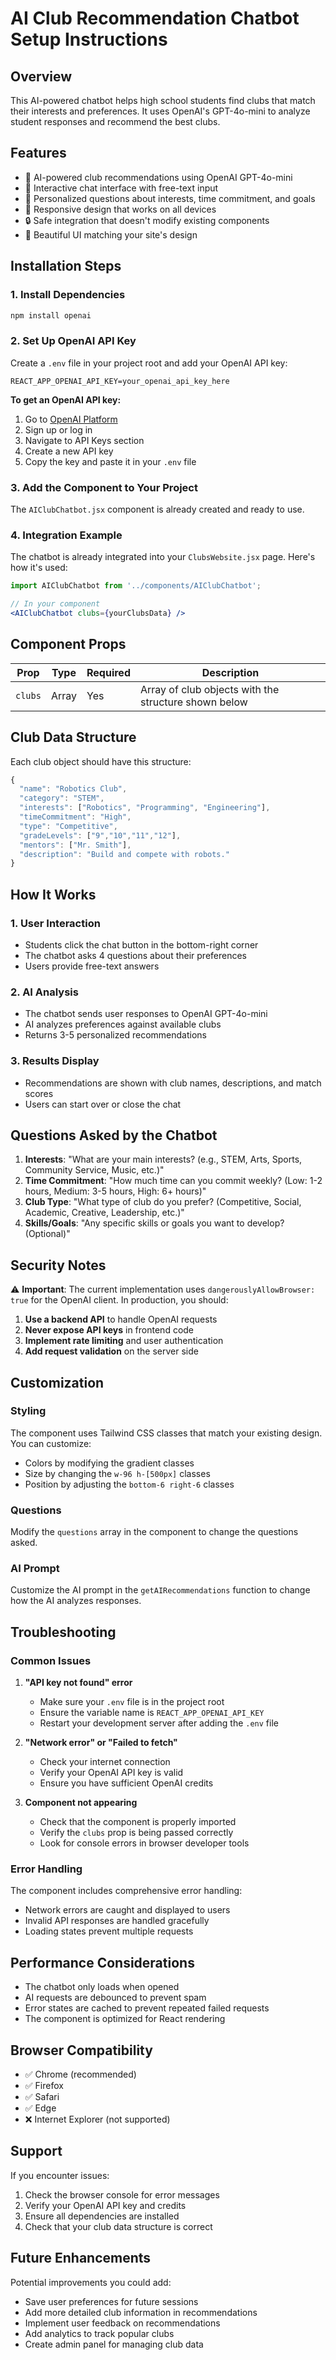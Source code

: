 # AI Club Recommendation Chatbot Setup Instructions

## Overview
This AI-powered chatbot helps high school students find clubs that match their interests and preferences. It uses OpenAI's GPT-4o-mini to analyze student responses and recommend the best clubs.

## Features
- 🤖 AI-powered club recommendations using OpenAI GPT-4o-mini
- 💬 Interactive chat interface with free-text input
- 🎯 Personalized questions about interests, time commitment, and goals
- 📱 Responsive design that works on all devices
- 🔒 Safe integration that doesn't modify existing components
- 🎨 Beautiful UI matching your site's design

## Installation Steps

### 1. Install Dependencies
```bash
npm install openai
```

### 2. Set Up OpenAI API Key
Create a `.env` file in your project root and add your OpenAI API key:

```env
REACT_APP_OPENAI_API_KEY=your_openai_api_key_here
```

**To get an OpenAI API key:**
1. Go to [OpenAI Platform](https://platform.openai.com/)
2. Sign up or log in
3. Navigate to API Keys section
4. Create a new API key
5. Copy the key and paste it in your `.env` file

### 3. Add the Component to Your Project
The `AIClubChatbot.jsx` component is already created and ready to use.

### 4. Integration Example
The chatbot is already integrated into your `ClubsWebsite.jsx` page. Here's how it's used:

```jsx
import AIClubChatbot from '../components/AIClubChatbot';

// In your component
<AIClubChatbot clubs={yourClubsData} />
```

## Component Props

| Prop | Type | Required | Description |
|------|------|----------|-------------|
| `clubs` | Array | Yes | Array of club objects with the structure shown below |

## Club Data Structure
Each club object should have this structure:

```javascript
{
  "name": "Robotics Club",
  "category": "STEM",
  "interests": ["Robotics", "Programming", "Engineering"],
  "timeCommitment": "High",
  "type": "Competitive",
  "gradeLevels": ["9","10","11","12"],
  "mentors": ["Mr. Smith"],
  "description": "Build and compete with robots."
}
```

## How It Works

### 1. User Interaction
- Students click the chat button in the bottom-right corner
- The chatbot asks 4 questions about their preferences
- Users provide free-text answers

### 2. AI Analysis
- The chatbot sends user responses to OpenAI GPT-4o-mini
- AI analyzes preferences against available clubs
- Returns 3-5 personalized recommendations

### 3. Results Display
- Recommendations are shown with club names, descriptions, and match scores
- Users can start over or close the chat

## Questions Asked by the Chatbot

1. **Interests**: "What are your main interests? (e.g., STEM, Arts, Sports, Community Service, Music, etc.)"
2. **Time Commitment**: "How much time can you commit weekly? (Low: 1-2 hours, Medium: 3-5 hours, High: 6+ hours)"
3. **Club Type**: "What type of club do you prefer? (Competitive, Social, Academic, Creative, Leadership, etc.)"
4. **Skills/Goals**: "Any specific skills or goals you want to develop? (Optional)"

## Security Notes

⚠️ **Important**: The current implementation uses `dangerouslyAllowBrowser: true` for the OpenAI client. In production, you should:

1. **Use a backend API** to handle OpenAI requests
2. **Never expose API keys** in frontend code
3. **Implement rate limiting** and user authentication
4. **Add request validation** on the server side

## Customization

### Styling
The component uses Tailwind CSS classes that match your existing design. You can customize:
- Colors by modifying the gradient classes
- Size by changing the `w-96 h-[500px]` classes
- Position by adjusting the `bottom-6 right-6` classes

### Questions
Modify the `questions` array in the component to change the questions asked.

### AI Prompt
Customize the AI prompt in the `getAIRecommendations` function to change how the AI analyzes responses.

## Troubleshooting

### Common Issues

1. **"API key not found" error**
   - Make sure your `.env` file is in the project root
   - Ensure the variable name is `REACT_APP_OPENAI_API_KEY`
   - Restart your development server after adding the `.env` file

2. **"Network error" or "Failed to fetch"**
   - Check your internet connection
   - Verify your OpenAI API key is valid
   - Ensure you have sufficient OpenAI credits

3. **Component not appearing**
   - Check that the component is properly imported
   - Verify the `clubs` prop is being passed correctly
   - Look for console errors in browser developer tools

### Error Handling
The component includes comprehensive error handling:
- Network errors are caught and displayed to users
- Invalid API responses are handled gracefully
- Loading states prevent multiple requests

## Performance Considerations

- The chatbot only loads when opened
- AI requests are debounced to prevent spam
- Error states are cached to prevent repeated failed requests
- The component is optimized for React rendering

## Browser Compatibility

- ✅ Chrome (recommended)
- ✅ Firefox
- ✅ Safari
- ✅ Edge
- ❌ Internet Explorer (not supported)

## Support

If you encounter issues:
1. Check the browser console for error messages
2. Verify your OpenAI API key and credits
3. Ensure all dependencies are installed
4. Check that your club data structure is correct

## Future Enhancements

Potential improvements you could add:
- Save user preferences for future sessions
- Add more detailed club information in recommendations
- Implement user feedback on recommendations
- Add analytics to track popular clubs
- Create admin panel for managing club data
